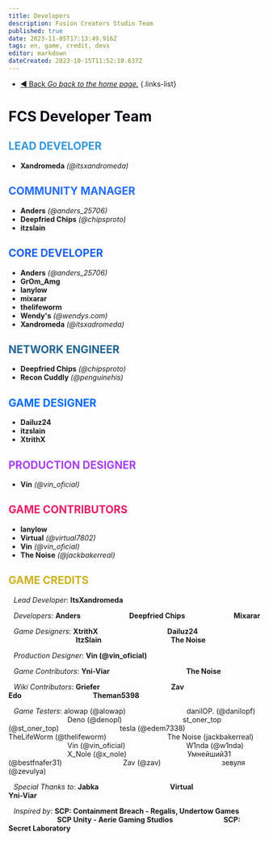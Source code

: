 ```yaml
---
title: Developers
description: Fusion Creators Studio Team
published: true
date: 2023-11-05T17:13:49.916Z
tags: en, game, credit, devs
editor: markdown
dateCreated: 2023-10-15T11:52:10.637Z
---
```


- [:arrow_backward: Back *Go back to the home page.*](/en/home#credits)
{.links-list}
# <font color="#050812">FCS Developer Team</font>
## <font color="#3498db">LEAD DEVELOPER</font>
- **Xandromeda** *(@itsxandromeda)*
## <font color="#256dff">COMMUNITY MANAGER</font>
- **Anders** *(@anders_25706)*
- **Deepfried Chips** *(@chipsproto)*
- **itzslain**
## <font color="#1c61f3">CORE DEVELOPER</font>
- **Anders** *(@anders_25706)*
- **GrOm_Amg**
- **lanylow**
- **mixarar**
- **thelifeworm**
- **Wendy's** *(@wendys.com)*
- **Xandromeda** *(@itsxadromeda)*
## <font color="#206694">NETWORK ENGINEER</font>
- **Deepfried Chips** *(@chipsproto)*
- **Recon Cuddly** *(@penguinehis)*
## <font color="#006dff">GAME DESIGNER</font>
- **Dailuz24**
- **itzslain**
- **XtrithX**
## <font color="#a940f2">PRODUCTION DESIGNER</font>
- **Vin** *(@vin_oficial)*
## <font color="#e91e63">GAME CONTRIBUTORS</font>
- **lanylow**
- **Virtual** *(@virtual7802)*
- **Vin** *(@vin_oficial)*
- **The Noise** *(@jackbakerreal)*
## <font color="#ceb120">GAME CREDITS</font>
⠀*Lead Developer*: **ItsXandromeda**

⠀*Developers*: **Anders**
⠀⠀⠀⠀⠀⠀⠀⠀⠀**Deepfried Chips**
⠀⠀⠀⠀⠀⠀⠀⠀⠀**Mixarar**

⠀*Game Designers*: **XtrithX**
⠀⠀⠀⠀⠀⠀⠀⠀⠀⠀⠀⠀⠀**Dailuz24**
⠀⠀⠀⠀⠀⠀⠀⠀⠀⠀⠀⠀⠀**ItzSlain**
⠀⠀⠀⠀⠀⠀⠀⠀⠀⠀⠀⠀⠀**The Noise**

⠀*Production Designer*: **Vin (@vin_oficial)**

⠀*Game Contributors*:     **Yni-Viar**
⠀⠀⠀⠀⠀⠀⠀⠀⠀⠀⠀⠀⠀⠀ **The Noise**

⠀*Wiki Contributors*: **Griefer**
⠀⠀⠀⠀⠀⠀⠀⠀⠀⠀⠀⠀⠀ **Zav**
⠀⠀⠀⠀⠀⠀⠀⠀⠀⠀⠀⠀⠀ **Edo**
⠀⠀⠀⠀⠀⠀⠀⠀⠀⠀⠀⠀⠀ **Theman5398**


⠀*Game Testers*: alowap (@alowap)
⠀⠀⠀⠀⠀⠀⠀⠀⠀⠀⠀ danilOP. (@danilopf)
⠀⠀⠀⠀⠀⠀⠀⠀⠀⠀⠀ Deno (@denopl)
⠀⠀⠀⠀⠀⠀⠀⠀⠀⠀⠀ st_oner_top (@st_oner_top)
⠀⠀⠀⠀⠀⠀⠀⠀⠀⠀⠀ tesla (@edem7338)
⠀⠀⠀⠀⠀⠀⠀⠀⠀⠀⠀ TheLifeWorm (@thelifeworm)
⠀⠀⠀⠀⠀⠀⠀⠀⠀⠀⠀ The Noise (jackbakerreal)
⠀⠀⠀⠀⠀⠀⠀⠀⠀⠀⠀ Vin (@vin_oficial)
⠀⠀⠀⠀⠀⠀⠀⠀⠀⠀⠀ W1nda (@w1nda)
⠀⠀⠀⠀⠀⠀⠀⠀⠀⠀⠀ X_Nole (@x_nole)
⠀⠀⠀⠀⠀⠀⠀⠀⠀⠀⠀ Умнейший31 (@bestfnafer31)
⠀⠀⠀⠀⠀⠀⠀⠀⠀⠀⠀ Zav (@zav)
⠀⠀⠀⠀⠀⠀⠀⠀⠀⠀⠀ зевуля (@zevulya)

⠀*Special Thanks to*: **Jabka**
⠀⠀⠀⠀⠀⠀⠀⠀⠀⠀⠀⠀⠀ **Virtual**
⠀⠀⠀⠀⠀⠀⠀⠀⠀⠀⠀⠀⠀ **Yni-Viar**

⠀*Inspired by*:     **SCP: Containment Breach - Regalis, Undertow Games**
⠀⠀⠀⠀⠀⠀⠀⠀⠀ **SCP Unity - Aerie Gaming Studios**
⠀⠀⠀⠀⠀⠀⠀⠀⠀ **SCP: Secret Laboratory**